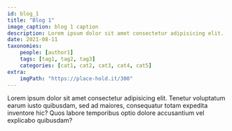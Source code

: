```yaml
---
id: blog_1
title: "Blog 1"
image_caption: blog 1 caption
description: Lorem ipsum dolor sit amet consectetur adipisicing elit.
date: 2021-08-11
taxonomies:
    people: [author1]
    tags: [tag1, tag2, tag3]
    categories: [cat1, cat2, cat3, cat4, cat5]
extra:
    imgPath: "https://place-hold.it/300"
---
```

 
Lorem ipsum dolor sit amet consectetur adipisicing elit. Tenetur voluptatum earum iusto quibusdam, sed ad maiores, consequatur totam expedita inventore hic? Quos labore temporibus optio dolore accusantium vel explicabo quibusdam? 